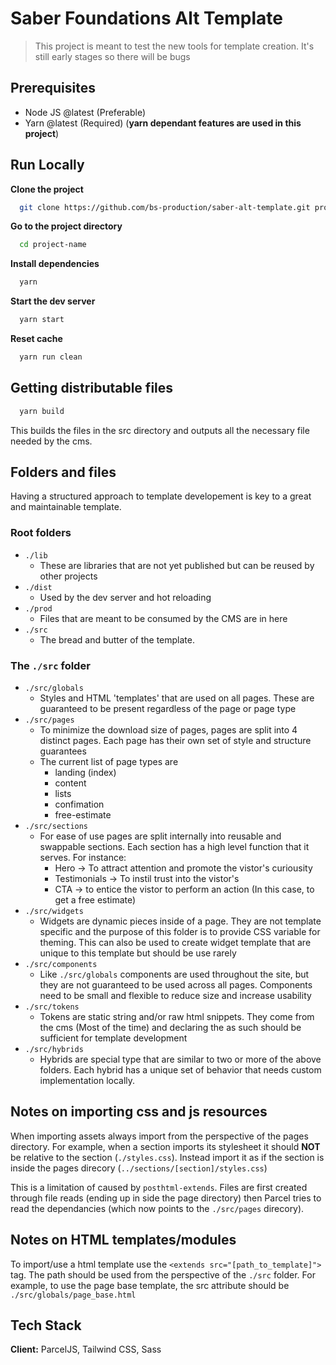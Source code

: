 # Saber Foundations Alt Template

> This project is meant to test the new tools for template creation. It's still
> early stages so there will be bugs

## Prerequisites

- Node JS @latest (Preferable)
- Yarn @latest (Required) (**yarn dependant features are used in this project**)

## Run Locally

**Clone the project**

```bash
  git clone https://github.com/bs-production/saber-alt-template.git project-name
```

**Go to the project directory**

```bash
  cd project-name
```

**Install dependencies**

```bash
  yarn
```

**Start the dev server**

```bash
  yarn start
```

**Reset cache**

```bash
  yarn run clean
```

## Getting distributable files

```bash
  yarn build
```

This builds the files in the src directory and outputs all the necessary file needed by the cms.

## Folders and files

Having a structured approach to template developement is key to a great and maintainable template.

### Root folders

- `./lib`
  - These are libraries that are not yet published but can be reused by other projects
- `./dist`
  - Used by the dev server and hot reloading
- `./prod`
  - Files that are meant to be consumed by the CMS are in here
- `./src`
  - The bread and butter of the template.

### The `./src` folder

- `./src/globals`
  - Styles and HTML 'templates' that are used on all pages. These are guaranteed to be present regardless of the page or page type
- `./src/pages`
  - To minimize the download size of pages, pages are split into 4 distinct pages. Each page has their own set of style and structure guarantees
  - The current list of page types are
    - landing (index)
    - content
    - lists
    - confimation
    - free-estimate
- `./src/sections`
  - For ease of use pages are split internally into reusable and swappable sections. Each section has a high level function that it serves. For instance:
    - Hero -> To attract attention and promote the vistor's curiousity
    - Testimonials -> To instil trust into the vistor's
    - CTA -> to entice the vistor to perform an action (In this case, to get a free estimate)
- `./src/widgets`
  - Widgets are dynamic pieces inside of a page. They are not template specific and the purpose of this folder is to provide CSS variable for theming. This can also be used to create widget template that are unique to this template but should be use rarely
- `./src/components`
  - Like `./src/globals` components are used throughout the site, but they are not guaranteed to be used across all pages. Components need to be small and flexible to reduce size and increase usability
- `./src/tokens`
  - Tokens are static string and/or raw html snippets. They come from the cms (Most of the time) and declaring the as such should be sufficient for template development
- `./src/hybrids`
  - Hybrids are special type that are similar to two or more of the above folders. Each hybrid has a unique set of behavior that needs custom implementation locally.

## Notes on importing css and js resources

When importing assets always import from the perspective of the pages directory.
For example, when a section imports its stylesheet it should **NOT** be relative to the section (`./styles.css`). Instead import it as if the section is inside the pages direcory (`../sections/[section]/styles.css`)

This is a limitation of caused by `posthtml-extends`. Files are first created through file reads (ending up in side the page directory) then Parcel tries to read the dependancies (which now points to the `./src/pages` direcory).

## Notes on HTML templates/modules

To import/use a html template use the `<extends src="[path_to_template]">` tag. The path should be used from the perspective of the `./src` folder. For example, to use the page base template, the src attribute should be `./src/globals/page_base.html`

## Tech Stack

**Client:** ParcelJS, Tailwind CSS, Sass
